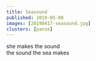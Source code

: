 ```yaml
---
title: Seasound
published: 2019-05-08
images: [20190417-seasound.jpg]
clusters: [panse]
---
```


she makes the sound\
the sound the sea makes
